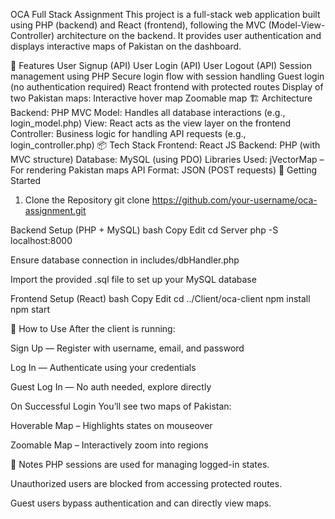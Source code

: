 OCA Full Stack Assignment
This project is a full-stack web application built using PHP (backend) and React (frontend), following the MVC (Model-View-Controller) architecture on the backend. It provides user authentication and displays interactive maps of Pakistan on the dashboard.

📂 Features
User Signup (API)
User Login (API)
User Logout (API)
Session management using PHP
Secure login flow with session handling
Guest login (no authentication required)
React frontend with protected routes
Display of two Pakistan maps:
Interactive hover map
Zoomable map
🏗️ Architecture
Backend: PHP MVC
Model: Handles all database interactions (e.g., login_model.php)
View: React acts as the view layer on the frontend
Controller: Business logic for handling API requests (e.g., login_controller.php)
📦 Tech Stack
Frontend: React JS
Backend: PHP (with MVC structure)
Database: MySQL (using PDO)
Libraries Used:
jVectorMap – For rendering Pakistan maps
API Format: JSON (POST requests)
🚀 Getting Started
1. Clone the Repository
git clone https://github.com/your-username/oca-assignment.git


Backend Setup (PHP + MySQL)
bash
Copy
Edit
cd Server
php -S localhost:8000

Ensure database connection in includes/dbHandler.php

Import the provided .sql file to set up your MySQL database


Frontend Setup (React)
bash
Copy
Edit
cd ../Client/oca-client
npm install
npm start


👤 How to Use
After the client is running:

Sign Up — Register with username, email, and password

Log In — Authenticate using your credentials

Guest Log In — No auth needed, explore directly

On Successful Login
You’ll see two maps of Pakistan:

Hoverable Map – Highlights states on mouseover

Zoomable Map – Interactively zoom into regions



🧠 Notes
PHP sessions are used for managing logged-in states.

Unauthorized users are blocked from accessing protected routes.

Guest users bypass authentication and can directly view maps.
